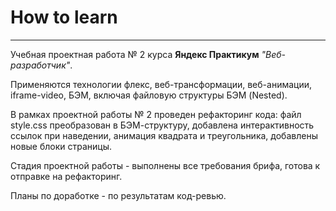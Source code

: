 # How to learn

------

Учебная проектная работа № 2 курса __Яндекс Практикум__ _"Веб-разработчик"_.

Применяются технологии флекс, веб-трансформации, веб-анимации, iframe-video, БЭМ, включая файловую структуры БЭМ (Nested).

В рамках проектной работы № 2 проведен рефакторинг кода: файл style.css преобразован в БЭМ-структуру, добавлена интерактивность ссылок при наведении, анимация квадрата и треугольника, добавлены новые блоки страницы.

Стадия проектной работы - выполнены все требования брифа, готова к отправке на рефакторинг.

Планы по доработке - по результатам код-ревью.
